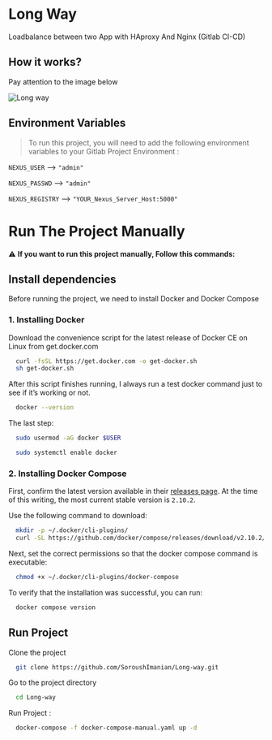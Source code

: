 
# Long Way

Loadbalance between two App with HAproxy And Nginx (Gitlab CI-CD)


## How it works?

Pay attention to the image below


![Long way](https://github.com/SoroushImanian/Long-way/raw/main/pic/Long-way-Soroush-imanian-pic-1.png)

## Environment Variables

> To run this project, you will need to add the following environment variables to your Gitlab Project Environment :


`NEXUS_USER` --> `"admin"`

`NEXUS_PASSWD` --> `"admin"`

`NEXUS_REGISTRY` --> `"YOUR_Nexus_Server_Host:5000"`

# Run The Project Manually

  :warning:	**If you want to run this project manually, Follow this commands:**

  ## Install dependencies

Before running the project, we need to install Docker and Docker Compose

###   1. Installing Docker

Download the convenience script for the latest release of Docker CE on Linux from get.docker.com

```bash
  curl -fsSL https://get.docker.com -o get-docker.sh
  sh get-docker.sh
```

After this script finishes running, I always run a test docker command just to see if it’s working or not.

```bash
  docker --version
```

The last step:

```bash
  sudo usermod -aG docker $USER
```

```bash
  sudo systemctl enable docker
```

###   2. Installing Docker Compose

First, confirm the latest version available in their [releases page](https://github.com/docker/compose/releases). At the time of this writing, the most current stable version is `2.10.2`.

Use the following command to download:

```bash
  mkdir -p ~/.docker/cli-plugins/
  curl -SL https://github.com/docker/compose/releases/download/v2.10.2/docker-compose-linux-x86_64 -o ~/.docker/cli-plugins/docker-compose
```

Next, set the correct permissions so that the docker compose command is executable:

```bash
  chmod +x ~/.docker/cli-plugins/docker-compose
```

To verify that the installation was successful, you can run:

```bash
  docker compose version
```

## Run Project

Clone the project

```bash
  git clone https://github.com/SoroushImanian/Long-way.git
```

Go to the project directory

```bash
  cd Long-way
```

Run Project :

```bash
  docker-compose -f docker-compose-manual.yaml up -d
```
